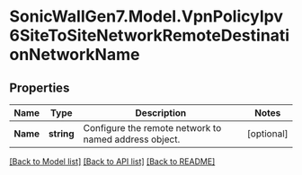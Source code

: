# SonicWallGen7.Model.VpnPolicyIpv6SiteToSiteNetworkRemoteDestinationNetworkName

## Properties

Name | Type | Description | Notes
------------ | ------------- | ------------- | -------------
**Name** | **string** | Configure the remote network to named address object. | [optional] 

[[Back to Model list]](../README.md#documentation-for-models) [[Back to API list]](../README.md#documentation-for-api-endpoints) [[Back to README]](../README.md)

